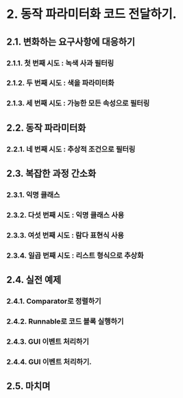 # 2. 동작 파라미터화 코드 전달하기.

## 2.1. 변화하는 요구사항에 대응하기
### 2.1.1. 첫 번째 시도 : 녹색 사과 필터링
### 2.1.2. 두 번째 시도 : 색을 파라미터화
### 2.1.3. 세 번째 시도 : 가능한 모든 속성으로 필터링

## 2.2. 동작 파라미터화
### 2.2.1. 네 번째 시도 : 추상적 조건으로 필터링

## 2.3. 복잡한 과정 간소화
### 2.3.1. 익명 클래스
### 2.3.2. 다섯 번째 시도 : 익명 클래스 사용
### 2.3.3. 여섯 번째 시도 : 람다 표현식 사용
### 2.3.4. 일곱 번째 시도 : 리스트 형식으로 추상화

## 2.4. 실전 예제
### 2.4.1. Comparator로 정렬하기
### 2.4.2. Runnable로 코드 블록 실행하기
### 2.4.3. GUI 이벤트 처리하기
### 2.4.4. GUI 이벤트 처리하기.

## 2.5. 마치며